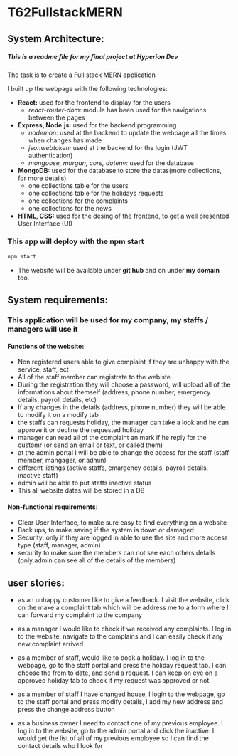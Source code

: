 # T62FullstackMERN

## System Architecture:

##### This is a readme file for my final project at Hyperion Dev

The task is to create a Full stack MERN application

I built up the webpage with the following technologies:
- **React:** used for the frontend to display for the users
    - *react-router-dom:* module has been used for the navigations between the pages
- **Express, Node.js:** used for the backend programming
  - *nodemon:* used at the backend to update the webpage all the times when changes has made
  - *jsonwebtoken:* used at the backend for the login (JWT authentication)
  - *mongoose, morgan, cors, dotenv:* used for the database
- **MongoDB:** used for the database to store the datas(more collections, for more details)
    - one collections table for the users
    - one collections table for the holidays requests
    - one collections for the complaints
    - one collections for the news
- **HTML, CSS:** used for the desing of the frontend, to get a well presented User Interface (UI)

### This app will deploy with the npm start 
```sh
npm start
```
- The website will be available under **git hub** and on under **my domain** too.

## System requirements:
### This application will be used for my company, my staffs / managers will use it
#### Functions of the website:
- Non registered users able to give complaint if they are unhappy with the service, staff, ect
- All of the staff member can registrate to the webiste
- During the registration they will choose a password, will upload all of the informations about themself (address, phone number, emergency details, payroll details, etc)
- If any changes in the details (address, phone number) they will be able to modify it on a modify tab
- the staffs can requests holiday, the manager can take a look and he can approve it or decline the requested holiday
- manager can read all of the complaint an mark if he reply for the customr (or send an email or text, or called them)
- at the admin portal I will be able to change the access for the staff (staff member, mangager, or admin)
- different listings (active staffs, emargency details, payroll details, inactive staff)
- admin will be able to put staffs inactive status
- This all website datas will be stored in a DB

#### Non-functional requirements:
- Clear User Interface, to make sure easy to find everything on a website
- Back ups, to make saving if the system is down or damaged
- Security: only if they are logged in able to use the site and more access type (staff, manager, admin)
- security to make sure the members can not see each others details (only admin can see all of the details of the members)


## user stories:

- as an unhappy customer like to give a feedback. I visit the website, click on the make a complaint tab which will be address me to a form where I can forward my complaint to the company

- as a manager I would like to check if we received any complaints. I log in to the website, navigate to the complains and I can easily check if any new complaint arrived

- as a member of staff, would like to book a holiday. I log in to the webpage, go to the staff portal and press the holiday request tab. I can choose the from to date, and send a request. I can keep on eye on a approved holiday tab to check if my request was approved or not

- as a member of staff I have changed house, I login to the webpage, go to the staff portal and press modify details, I add my new address and press the change address button 

- as a business owner I need to contact one of my previous employee. I log in to the website, go to the admin portal and click the inactive. I would get the list of all of my previous employee so I can find the contact details who I look for
